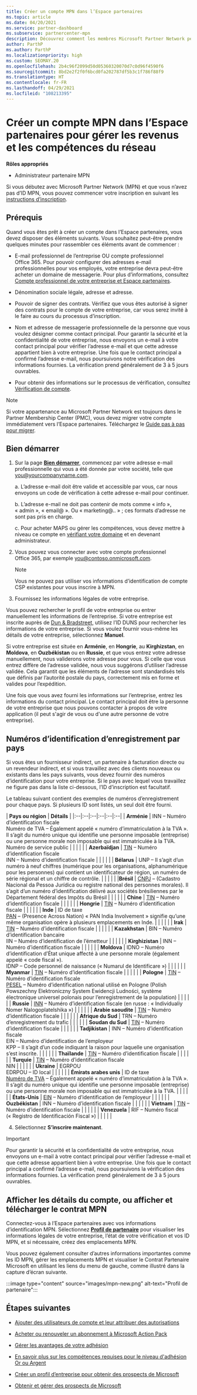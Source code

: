 ```yaml
---
title: Créer un compte MPN dans l’Espace partenaires
ms.topic: article
ms.date: 04/20/2021
ms.service: partner-dashboard
ms.subservice: partnercenter-mpn
description: Découvrez comment les membres Microsoft Partner Network peuvent créer un compte Espace partenaires pour gérer leurs revenus et leurs compétences du réseau.
author: ParthP
ms.author: ParthP
ms.localizationpriority: high
ms.custom: SEOMAY.20
ms.openlocfilehash: 2b4c96f2099d50d05360320070d7c0d96f4590f6
ms.sourcegitcommit: 8bd2e2f2f0f6bcd0fa202787df5b3c1f786f88f9
ms.translationtype: HT
ms.contentlocale: fr-FR
ms.lasthandoff: 04/29/2021
ms.locfileid: "108213395"
---
```

# <a name="create-an-mpn-account-in-partner-center-to-manage-network-benefits-and-competencies"></a>Créer un compte MPN dans l’Espace partenaires pour gérer les revenus et les compétences du réseau

**Rôles appropriés**

- Administrateur partenaire MPN

Si vous débutez avec Microsoft Partner Network (MPN) et que vous n’avez pas d’ID MPN, vous pouvez commencer votre inscription en suivant les [instructions d’inscription](https://partner.microsoft.com/dashboard/account/v3/enrollment/introduction/partnership).

## <a name="prerequisites"></a>Prérequis 

Quand vous êtes prêt à créer un compte dans l’Espace partenaires, vous devez disposer des éléments suivants.  Vous souhaitez peut-être prendre quelques minutes pour rassembler ces éléments avant de commencer :

- E-mail professionnel de l’entreprise OU compte professionnel Office 365. Pour pouvoir configurer des adresses e-mail professionnelles pour vos employés, votre entreprise devra peut-être acheter un domaine de messagerie. Pour plus d’informations, consultez [Compte professionnel de votre entreprise et Espace partenaires](azure-active-directory-tenants-and-partner-center.md). 
 
- Dénomination sociale légale, adresse et adresse.

- Pouvoir de signer des contrats. Vérifiez que vous êtes autorisé à signer des contrats pour le compte de votre entreprise, car vous serez invité à le faire au cours du processus d’inscription.

- Nom et adresse de messagerie professionnelle de la personne que vous voulez désigner comme contact principal. Pour garantir la sécurité et la confidentialité de votre entreprise, nous envoyons un e-mail à votre contact principal pour vérifier l’adresse e-mail et que cette adresse appartient bien à votre entreprise. Une fois que le contact principal a confirmé l’adresse e-mail, nous poursuivons notre vérification des informations fournies. La vérification prend généralement de 3 à 5 jours ouvrables. 

- Pour obtenir des informations sur le processus de vérification, consultez [Vérification de compte](verification-responses.md).

>[!NOTE]
>Si votre appartenance au Microsoft Partner Network est toujours dans le Partner Membership Center (PMC), vous devez migrer votre compte immédiatement vers l’Espace partenaires. Téléchargez le [Guide pas à pas pour migrer](https://assetsprod.microsoft.com/mpn/migrate-pmc-pc-mpa-guide.pptx).

## <a name="get-started"></a>Bien démarrer

1. Sur la page [**Bien démarrer**](https://partner.microsoft.com/dashboard/account/v3/enrollment/introduction/partnership), commencez par votre adresse e-mail professionnelle qui vous a été donnée par votre société, telle que you@yourcompanyname.com.

 
    a.  L’adresse e-mail doit être valide et accessible par vous, car nous envoyons un code de vérification à cette adresse e-mail pour continuer.

    b.  L’adresse e-mail ne doit pas contenir de mots comme « info », « admin », « email@ ». Ou « marketing@.. » ; ces formats d’adresse ne sont pas pris en charge.

    c.  Pour acheter MAPS ou gérer les compétences, vous devez mettre à niveau ce compte en [vérifiant votre domaine](become-global-admin.md) et en devenant administrateur. 

2. Vous pouvez vous connecter avec votre compte professionnel Office 365, par exemple you@contoso.onmicrosoft.com.

   >[!NOTE]
   > Vous ne pouvez pas utiliser vos informations d’identification de compte CSP existantes pour vous inscrire à MPN.

3. Fournissez les informations légales de votre entreprise.

Vous pouvez rechercher le profil de votre entreprise ou entrer manuellement les informations de l’entreprise. Si votre entreprise est inscrite auprès de [Dun & Bradstreet](https://partner.microsoft.com/marketing/usisvshowcase/dunandbrad), utilisez l’ID DUNS pour rechercher les informations de votre entreprise. Si vous voulez fournir vous-même les détails de votre entreprise, sélectionnez **Manuel**.

Si votre entreprise est située en **Arménie**, en **Hongrie**, au **Kirghizstan**, en **Moldova**, en **Ouzbékistan** ou en **Russie**, et que vous entrez votre adresse manuellement, nous validerons votre adresse pour vous. Si celle que vous entrez diffère de l’adresse validée, nous vous suggérons d’utiliser l’adresse validée. Cela garantit que les éléments de l’adresse sont standardisés tels que définis par l’autorité postale du pays, correctement mis en forme et valides pour l’expédition.  

Une fois que vous avez fourni les informations sur l’entreprise, entrez les informations du contact principal. Le contact principal doit être la personne de votre entreprise que nous pouvons contacter à propos de votre application (il peut s'agir de vous ou d'une autre personne de votre entreprise).

## <a name="registration-id-numbers-by-country"></a>Numéros d’identification d’enregistrement par pays

Si vous êtes un fournisseur indirect, un partenaire à facturation directe ou un revendeur indirect, et si vous travaillez avec des clients nouveaux ou existants dans les pays suivants, vous devez fournir des numéros d’identification pour votre entreprise. Si le pays avec lequel vous travaillez ne figure pas dans la liste ci-dessous, l’ID d’inscription est facultatif.

Le tableau suivant contient des exemples de numéros d’enregistrement pour chaque pays. Si plusieurs ID sont listés, un seul doit être fourni.

| **Pays ou région** | **Détails** | 
|:--|:--|:--|:--|:--|:--|
| **Arménie** | INN – Numéro d’identification fiscale<br>Numéro de TVA – Également appelé « numéro d’immatriculation à la TVA ». Il s’agit du numéro unique qui identifie une personne imposable (entreprise) ou une personne morale non imposable qui est immatriculée à la TVA.<br>Numéro de service public |  |  | |  |
| **Azerbaïdjan**  | [TIN](http://www.oecd.org/tax/automatic-exchange/crs-implementation-and-assistance/tax-identification-numbers/Azerbaijan-TIN.pdf) – Numéro d’identification fiscale<br>INN – Numéro d’identification fiscale |  |  |  |  |
| **Bélarus**  | UNP – Il s’agit d’un numéro à neuf chiffres (numérique pour les organisations, alphanumérique pour les personnes) qui contient un identificateur de région, un numéro de série régional et un chiffre de contrôle. |  |  |  |  |
|**Brésil** | [CNPJ](http://www.oecd.org/tax/automatic-exchange/crs-implementation-and-assistance/tax-identification-numbers/Brazil-TIN.pdf) – (Cadastro Nacional da Pessoa Jurídica ou registre national des personnes morales). Il s’agit d’un numéro d’identification délivré aux sociétés brésiliennes par le Département fédéral des Impôts du Brésil  |  |  |  |  |
| **Chine** | [TIN](http://www.oecd.org/tax/automatic-exchange/crs-implementation-and-assistance/tax-identification-numbers/China-TIN.pdf) – Numéro d’identification fiscale |  |  |  |  |
| **Hongrie**  | [TIN](http://www.oecd.org/tax/automatic-exchange/crs-implementation-and-assistance/tax-identification-numbers/Hungary-TIN.pdf) – Numéro d’identification fiscale |  |  |  |  |
| **Inde** | ID de taxe<br>[PAN](http://www.oecd.org/tax/automatic-exchange/crs-implementation-and-assistance/tax-identification-numbers/India-TIN.pdf) – (Presence Across Nation) « PAN India Involvement » signifie qu’une même organisation opère à plusieurs emplacements en Inde. |  |  |  |  |
| **Irak** | [TIN](http://www.oecd.org/tax/automatic-exchange/crs-implementation-and-assistance/tax-identification-numbers/) – Numéro d’identification fiscale |  |  |  |  |
| **Kazakhstan**  | BIN – Numéro d’identification bancaire<br>IIN – Numéro d’identification de l’émetteur |  |  |  |  |
| **Kirghizistan**  | INN – Numéro d’identification fiscale |  |  |  |  |
| **Moldova**  | IDNO – Numéro d’identification d’État unique affecté à une personne morale (également appelé « code fiscal »).<br>IDNP – Code personnel de naissance (« Numarul de Identificare ») |  |  |  |  |
| **Myanmar** | [TIN](http://www.oecd.org/tax/automatic-exchange/crs-implementation-and-assistance/tax-identification-numbers/) – Numéro d’identification fiscale |  |  |  |  |
| **Pologne**  | [TIN](http://www.oecd.org/tax/automatic-exchange/crs-implementation-and-assistance/tax-identification-numbers/Poland-TIN.pdf) – Numéro d’identification fiscale<br>[PESEL](http://www.oecd.org/tax/automatic-exchange/crs-implementation-and-assistance/tax-identification-numbers/Poland-TIN.pdf) – Numéro d’identification national utilisé en Pologne (Polish Powszechny Elektroniczny System Ewidencji Ludności, système électronique universel polonais pour l’enregistrement de la population) |  |  |  |  |
| **Russie**  | [INN](http://www.oecd.org/tax/automatic-exchange/crs-implementation-and-assistance/tax-identification-numbers/Russia-TIN.pdf) – Numéro d’identification fiscale (en russe : « Individualiy Nomer Nalogoplatelshika ») |  |  |  |  |
| **Arabie saoudite** | [TIN](http://www.oecd.org/tax/automatic-exchange/crs-implementation-and-assistance/tax-identification-numbers/Saudi-Arabia-TIN.pdf) – Numéro d’identification fiscale |  |  |  |  |
| **Afrique du Sud** | TRN – Numéro d’enregistrement du trafic |  |  |  |  |
| **Soudan du Sud** | [TIN](http://www.oecd.org/tax/automatic-exchange/crs-implementation-and-assistance/tax-identification-numbers/) – Numéro d’identification fiscale |  |  |  |  |
| **Tadjikistan**  | INN – Numéro d’identification fiscale<br>EIN – Numéro d’identification de l’employeur<br>KPP – Il s’agit d’un code indiquant la raison pour laquelle une organisation s’est inscrite. |  |  |  |  |
| **Thaïlande** | [TIN](http://www.oecd.org/tax/automatic-exchange/crs-implementation-and-assistance/tax-identification-numbers/) – Numéro d’identification fiscale |  |  |  |  |
| **Turquie** | [TIN](http://www.oecd.org/tax/automatic-exchange/crs-implementation-and-assistance/tax-identification-numbers/Turkey-TIN.pdf) – Numéro d’identification fiscale<br>NIN |  |  |  |  |
| **Ukraine**  | EGRPOU<br>EDRPOU – ID local |  |  |  |  |
| **Émirats arabes unis** | ID de taxe<br>[Numéro de TVA](http://www.oecd.org/tax/automatic-exchange/crs-implementation-and-assistance/tax-identification-numbers/UAE-TIN.pdf) – Également appelé « numéro d’immatriculation à la TVA ». Il s’agit du numéro unique qui identifie une personne imposable (entreprise) ou une personne morale non imposable qui est immatriculée à la TVA. |  |  |  |  |
| **États-Unis** | [EIN](https://irs.ein-forms-gov.com/?keyword=employer%20identification%20number&source=Google&network=o&device=c&devicemodel=&mobile=&adposition%5d&targetid=kwd-81501461534755:loc-190&msclkid=458d3159f6051392f5286e8e75ed79ce) – Numéro d’identification de l’employeur |  |  |  |  |
| **Ouzbékistan**  | INN – Numéro d’identification fiscale |  |  |  |  |
| **Vietnam** | [TIN](http://www.oecd.org/tax/automatic-exchange/crs-implementation-and-assistance/tax-identification-numbers/) – Numéro d’identification fiscale |  |  |  |  |
| **Venezuela** | RIF – Numéro fiscal (« Registro de Identificación Fiscal ») |  |  |  |  |

4. Sélectionnez **S’inscrire maintenant**.

>[!IMPORTANT]
>Pour garantir la sécurité et la confidentialité de votre entreprise, nous envoyons un e-mail à votre contact principal pour vérifier l’adresse e-mail et que cette adresse appartient bien à votre entreprise. Une fois que le contact principal a confirmé l’adresse e-mail, nous poursuivons la vérification des informations fournies. La vérification prend généralement de 3 à 5 jours ouvrables. 

## <a name="how-to-view-account-details-or-view-and-download-the-mpn-agreement"></a>Afficher les détails du compte, ou afficher et télécharger le contrat MPN

Connectez-vous à l’Espace partenaires avec vos informations d’identification MPN. Sélectionnez [**Profil de partenaire**](https://partner.microsoft.com/pcv/accountsettings/connectedpartnerprofile) pour visualiser les informations légales de votre entreprise, l’état de votre vérification et vos ID MPN, et si nécessaire, créez des emplacements MPN. 

Vous pouvez également consulter d’autres informations importantes comme les ID MPN, gérer les emplacements MPN et visualiser le Contrat Partenaire Microsoft en utilisant les liens du menu de gauche, comme illustré dans la capture d’écran suivante.

:::image type="content" source="images/mpn-new.png" alt-text="Profil de partenaire":::


## <a name="next-steps"></a>Étapes suivantes

-  [Ajouter des utilisateurs de compte et leur attribuer des autorisations](create-user-accounts-and-set-permissions.md)

-  [Acheter ou renouveler un abonnement à Microsoft Action Pack](mpn-get-action-pack.md)

-  [Gérer les avantages de votre adhésion](manage-your-partner-network-benefits.md)

-  [En savoir plus sur les compétences requises pour le niveau d'adhésion Or ou Argent](https://partner.microsoft.com/membership/competencies)

-  [Créer un profil d’entreprise pour obtenir des prospects de Microsoft](create-a-marketing-profile.md)

-  [Obtenir et gérer des prospects de Microsoft](manage-leads.md)

